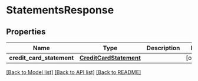 # StatementsResponse

## Properties
Name | Type | Description | Notes
------------ | ------------- | ------------- | -------------
**credit_card_statement** | [**CreditCardStatement**](CreditCardStatement.md) |  | [optional] 

[[Back to Model list]](../README.md#documentation-for-models) [[Back to API list]](../README.md#documentation-for-api-endpoints) [[Back to README]](../README.md)

